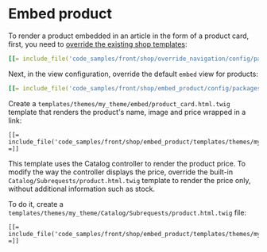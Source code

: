 # Embed product

To render a product embedded in an article in the form of a product card,
first, you need to [override the existing shop templates](../templates/overriding_shop_templates.md):

``` yaml
[[= include_file('code_samples/front/shop/override_navigation/config/packages/design.yaml') =]]
```

Next, in the view configuration, override the default `embed` view for products:

``` yaml
[[= include_file('code_samples/front/shop/embed_product/config/packages/views.yaml', 13, 23) =]]
```

Create a `templates/themes/my_theme/embed/product_card.html.twig` template that renders the product's name, image and price wrapped in a link:

``` html+twig
[[= include_file('code_samples/front/shop/embed_product/templates/themes/my_theme/embed/product_card.html.twig') =]]
```

This template uses the Catalog controller to render the product price.
To modify the way the controller displays the price,
override the built-in `Catalog/Subrequests/product.html.twig` template to render the price only,
without additional information such as stock.

To do it, create a `templates/themes/my_theme/Catalog/Subrequests/product.html.twig` file:

``` html+twig
[[= include_file('code_samples/front/shop/embed_product/templates/themes/my_theme/Catalog/Subrequests/product.html.twig') =]]
```
